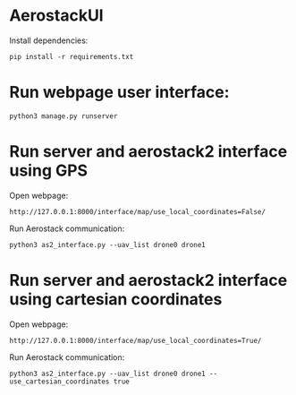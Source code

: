 # AerostackUI

Install dependencies:
```
pip install -r requirements.txt
```

# Run webpage user interface:
```
python3 manage.py runserver
```

# Run server and aerostack2 interface using GPS
Open webpage:
```
http://127.0.0.1:8000/interface/map/use_local_coordinates=False/
```

Run Aerostack communication:
```
python3 as2_interface.py --uav_list drone0 drone1
```


# Run server and aerostack2 interface using cartesian coordinates
Open webpage:
```
http://127.0.0.1:8000/interface/map/use_local_coordinates=True/
```

Run Aerostack communication:
```
python3 as2_interface.py --uav_list drone0 drone1 --use_cartesian_coordinates true
```


